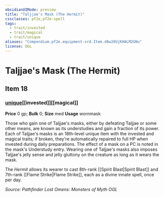 ```yaml
---
obsidianUIMode: preview
title: "Taljjae's Mask (The Hermit)"
cssclasses: pf2e,pf2e-spell
tags:
  - trait/invested
  - trait/magical
  - trait/unique
aliases: "Compendium.pf2e.equipment-srd.Item.d8w28UjKHALM2GNu"
license: OGL
---
```

# Taljjae's Mask (The Hermit)
## Item 18
### [unique](unique "Unique Rarity Trait")[[invested]][[magical]]


**Price** 0 gp; 
**Bulk** 0; **Size** med
**Usage** wornmask

Those who gain one of Taljjae's masks, either by defeating Taljjae or some other means, are known as its understudies and gain a fraction of its power. Each of Taljjae's masks is an 18th-level unique item with the invested and magical traits; if broken, they're automatically repaired to full HP when invested during daily preparations. The effect of a mask on a PC is noted in the mask's Understudy entry. Wearing one of Taljjae's masks also imposes Taljjae's jelly sense and jelly gluttony on the creature as long as it wears the mask.

The _Hermit_ allows its wearer to cast 8th-rank [[Spirit Blast|Spirit Blast]] and 7th-rank [[Flame Strike|Flame Strike]], each as a divine innate spell, once per day.

*Source: Pathfinder Lost Omens: Monsters of Myth*
*OGL*